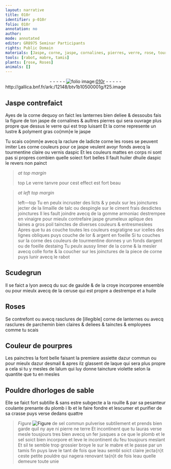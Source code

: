 ```yaml
---
layout: narrative
title: 010r
identifier: p-010r
folio: 010r
annotation: no
author:
mode: annotated
editor: GR8975 Seminar Participants
rights: Public Domain
materials: [Jaspe, corne, jaspe, cornalines, pierres, verre, rose, tourmentine claire, aspic, huiler, huile daspic, limaille de talc, espingle, ciment, gomme armoniac, vinaigre, laines a gros poil, or, argent, tourmentine, foeille, estaing, colle forte, Scudegrun, suc de gaulde, croye, ceruse, huile, corne de lanternes, parchemin, azur commun, azur desmail, laque, alum, rouille, plomb, sel commun, pierre, terre, sel, mabre, eau]
tools: [rabot, mabre, tamis]
plants: [rose, Roses]
animals: []
---
```


<div class="folio" align="center">- - - - - <a href="http://gallica.bnf.fr/ark:/12148/btv1b10500001g/f25.image" target="_blank"><img src="https://cu-mkp.github.io/2017-workshop-edition/assets/photo-icon.png" alt="folio image: " style="display:inline-block; margin-bottom:-3px;"/>010r</a> - - - - - </div> http://gallica.bnf.fr/ark:/12148/btv1b10500001g/f25.image   

## <span class="m">Jaspe</span> contrefaict

 
Ayes de la <span class="m">corne</span> dequoy on faict les lanternes bien deliee & dessoubs fais la figure de ton <span class="m">jaspe</span> de <span class="m">cornalines</span> & aultres <span class="m">pierres</span> qui sera ouvrage plus propre que dessus le <span class="m">verre</span> qui est trop luisant Et la <span class="m">corne</span> represente un lustre & polyment gras co{mm}e le <span class="m">jaspe</span>
 
Tu scais co{mm}e avecq la raclure de ladicte <span class="m">corne</span> les <span class="m"><span class="pa">rose</span></span>s se peuvent imiter Les corne couleurs pour ce <span class="m">jaspe</span> veulent avoyr fonds avecq la <span class="m">tourmentine claire</span> ou vernis d<span class="m">aspic</span> Et les couleurs mattes en corps ni sont pas si propres combien quelle soiect fort belles Il fault <span class="m">huiler</span> d<span class="m">huile daspic</span> le revers non painct
 
> *at top margin*
> 
> top Le <span class="m">verre</span> tanvre pour cest effect est fort beau
 
> *at left top margin*
> 
> left—top Tu en peulx incruster des licts & y peulx sur les joinctures jecter de la <span class="m">limaille de talc</span> ou d<span class="m">espingle</span> sur le <span class="m">ciment</span> frais desdictes joinctures Il les fault joindre avecq de la <span class="m">gomme armoniac</span> destrempee en <span class="m">vinaigre</span> pour mieulx contrefaire <span class="m">jaspe</span> grumeleux aplique des <span class="m">laines a gros poil</span> tainctes de diverses couleurs & entresmeslees Apres que tu as couche toutes les couleurs esgratigne sur icelles des lignes obliques puys couche de l<span class="m">or</span> & <span class="m">argent</span> en foeille Si tu couches sur la <span class="m">corne</span> des couleurs de <span class="m">tourmentine</span> donnes y un fonds d<span class="m">argent</span> ou de <span class="m">foeille</span> d<span class="m">estaing</span> Tu peulx aussy limer de la <span class="m">corne</span> & la mesler avecq <span class="m">colle forte</span> & la coucher sur les joinctures de la piece de <span class="m">corne</span> puys lunir avecq le <span class="tl">rabot</span>
    

## <span class="m">Scudegrun</span>

 
Il se faict a <span class="pl">lyon</span> avecq du <span class="m">suc de gaulde</span> & de la <span class="m">croye</span> incorporee ensemble ou pour mieulx avecq de la <span class="m">ceruse</span> qui est propre a destrempe et a <span class="m">huile</span>
    

## <span class="pa">Roses</span>

 
Se contrefont ou avecq rasclures de [illegible] <span class="m">corne de lanternes</span> ou avecq rasclures de <span class="m">parchemin</span> bien claires & deliees & tainctes & employees comme tu scais
    

## Couleur de pourpres

 
Les <span class="pro">painctres</span> la font belle faisant la premiere assiette d<span class="m">azur commun</span> ou pour mieulx d<span class="m">azur desmail</span> & apres ilz glassent de <span class="m">laque</span> qui sera plus propre a cela si tu y mesles de l<span class="m">alum</span> qui luy donne taincture violette selon la quantite que tu en mesles
  <span class="pro"> </span>  <span class="pro"> </span>

## Pouldre dhorloges de sable

 
Elle se faict fort subtille & sans estre subgecte a la <span class="m">rouille</span> & par sa pesanteur coulante prenante du <span class="m">plomb</span> i lb et le faire fondre et lescumer et purifier de sa crasse puys verse dedans quattre 
> *Figure*
> <a href="℥" target="_blank"><img src="https://cu-mkp.github.io/GR8975-edition/assets/photo-icon.png" alt="Figure" style="display:inline-block; margin-bottom:-3px;"/></a>
 de <span class="m">sel commun</span> pulverise subtilement et prends bien garde quil ny aye ni <span class="m">pierre</span> ne <span class="m">terre</span> Et incontinent que tu lauras verse mesle tousjours tres bien avecq un fer jusques a ce que le <span class="m">plomb</span> et le <span class="m">sel</span> soict bien incorpore et leve le incontinent du feu tousjours meslant Et sil te semble trop grossier broye le sur le <span class="m"><span class="tl">mabre</span></span> et le passe par un <span class="tl">tamis</span> fin puys lave le tant de fois que l<span class="m">eau</span> sembl soict claire jecta{n}t ceste petite pouldre qui nagera renovant ta{n}t de fois l<span class="m">eau</span> quelle demeure toute unie
 